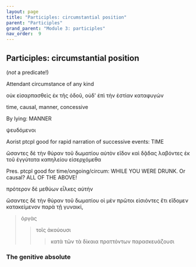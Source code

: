 ```yaml
---
layout: page
title: "Participles: circumstantial position"
parent: "Participles"
grand_parent: "Module 3: participles"
nav_order:  9
---
```



## Participles: circumstantial position


(*not* a predicate!)

Attendant circumstance of any kind



οὐκ εἰσαρπασθεὶς ἐκ τῆς ὁδοῦ, οὐδ' ἐπὶ τὴν ἑστίαν καταφυγών


time, causal, manner, concessive




By lying:  MANNER

ψευδόμενοι


Aorist ptcpl good for rapid narration of successive events: TIME

ὤσαντες δὲ τὴν θύραν τοῦ δωματίου αὐτὸν  εἴδον
καὶ δᾷδας λαβόντες ἐκ τοῦ ἐγγύτατα καπηλείου εἰσερχόμεθα


Pres. ptcpl good for time/ongoing/circum: WHILE YOU WERE DRUNK. Or causal? ALL OF THE ABOVE!


πρότερον δὲ μεθύων εἷλκες αὐτήν


ὤσαντες δὲ τὴν θύραν τοῦ δωματίου οἱ μὲν πρῶτοι εἰσιόντες ἔτι εἴδομεν  κατακείμενον παρὰ τῇ γυναικί,



> ὀργὰς 
>> τοῖς ἀκούουσι 
>>> κατὰ τῶν τὰ δίκαια πραττόντων 
> παρασκευάζουσι


### The genitive absolute